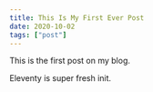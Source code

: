 ```yaml
---
title: This Is My First Ever Post
date: 2020-10-02
tags: ["post"]
---
```


This is the first post on my blog.

Eleventy is super fresh init.
